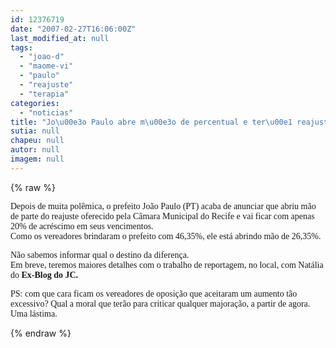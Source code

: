 ```yaml
---
id: 12376719
date: "2007-02-27T16:06:00Z"
last_modified_at: null
tags:
  - "joao-d"
  - "maome-vi"
  - "paulo"
  - "reajuste"
  - "terapia"
categories:
  - "noticias"
title: "Jo\u00e3o Paulo abre m\u00e3o de percentual e ter\u00e1 reajuste de apenas 20%"
sutia: null
chapeu: null
autor: null
imagem: null
---
```

{% raw %}
<p><P><FONT face=Verdana>Depois de muita polêmica, o prefeito João Paulo (PT) acaba de anunciar que abriu mão de parte do reajuste oferecido pela Câmara Municipal do Recife e vai ficar com apenas 20% de acréscimo em seus vencimentos.<BR>Como os vereadores brindaram o prefeito com 46,35%, ele está abrindo mão de 26,35%.</FONT></P></p>
<p><P><FONT face=Verdana>Não sabemos informar qual o destino da diferença.<BR>Em breve, teremos maiores detalhes com o trabalho de reportagem, no local, com Natália do <STRONG>Ex-Blog do JC.</STRONG></FONT></P></p>
<p><P><FONT face=Verdana>PS: com que cara ficam os vereadores de oposição que aceitaram um aumento tão excessivo? Qual a moral que terão para criticar qualquer majoração, a partir de agora. Uma lástima.</FONT></P> </p>
{% endraw %}